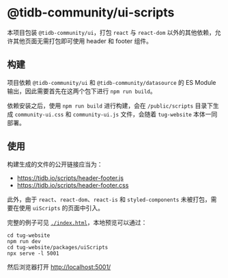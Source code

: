 # @tidb-community/ui-scripts

本项目包装 `@tidb-community/ui`，打包 `react` 与 `react-dom` 以外的其他依赖，允许其他页面无需打包即可使用 header 和 footer 组件。

## 构建

项目依赖 `@tidb-community/ui` 和 `@tidb-community/datasource` 的 ES Module 输出，因此需要首先在这两个包下进行 `npm run build`。

依赖安装之后，使用 `npm run build` 进行构建，会在 `/public/scripts` 目录下生成 `community-ui.css` 和 `community-ui.js` 文件，会随着 `tug-website` 本体一同部署。

## 使用

构建生成的文件的公开链接应当为：

- https://tidb.io/scripts/header-footer.js
- https://tidb.io/scripts/header-footer.css

此外，由于 `react`、`react-dom`、`react-is` 和 `styled-components` 未被打包，需要在使用 `uiScripts` 的页面中引入。

完整的例子可见 [`./index.html`](./index.html)，本地预览可以通过：

```shell
cd tug-website
npm run dev
cd tug-website/packages/uiScripts
npx serve -l 5001
```

然后浏览器打开 [http://localhost:5001/](http://localhost:5001/)
